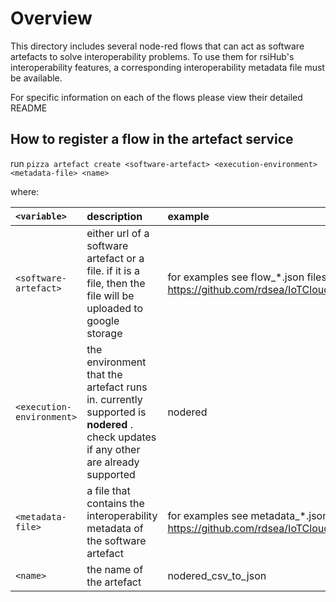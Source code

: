 # Overview
This directory includes several node-red flows that can act as software artefacts to solve interoperability problems. To use them for rsiHub's interoperability features, a corresponding interoperability metadata file must be available.

For specific information on each of the flows please view their detailed README

## How to register a flow in the artefact service

run `pizza artefact create <software-artefact> <execution-environment> <metadata-file> <name>`

where:

|`<variable>`| description | example |
|:--- |:--- | :---|
| `<software-artefact>` | either url of a software artefact or a file. if it is a file, then the file will be uploaded to google storage | for examples see flow_*.json files of https://github.com/rdsea/IoTCloudSamples/tree/master/IoTCloudUnits/node_red_dataflows |
| `<execution-environment>` | the environment that the artefact runs in. currently supported is **nodered** . check updates if any other are already supported | nodered|
| `<metadata-file>` | a file that contains the interoperability metadata of the software artefact | for examples see metadata_*.json files of https://github.com/rdsea/IoTCloudSamples/tree/master/IoTCloudUnits/node_red_dataflows |
| `<name>` | the name of the artefact | nodered_csv_to_json|